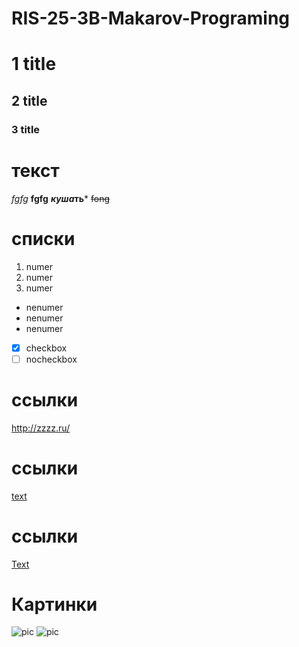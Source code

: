 # RIS-25-3B-Makarov-Programing
# 1 title
## 2 title ##
### 3 title
# текст
*fgfg*
 **fgfg** 
 ***куша*ть***
~~fong~~
# списки
1. numer
2. numer
3. numer
* nenumer
* nenumer
* nenumer
- [x] checkbox
- [ ] nocheckbox
# ссылки
<http://zzzz.ru/> 
# ссылки
[text](http:// " comment")
# ссылки
[Text][url_pstu]

[url_pstu]: https://ssylka
# Картинки
![pic](https://ya.ru/images/search?img_url=https%3A%2F%2Fsun9-25.userapi.com%2Fc836230%2Fv836230544%2F1ff9d%2F9NdiqOb6zss.jpg&lr=50&pos=0&rpt=simage&source=serp&text=картинки)
![pic](https://ya.ru/images/search?img_url=https%3A%2F%2Fsteamuserimages-a.akamaihd.net%2Fugc%2F52453354080448818%2F543783B601D5A853E3F50907B9722A314DFD92B6%2F%3Fimw%3D512%26amp%3Bimh%3D320%26amp%3Bima%3Dfit%26amp%3Bimpolicy%3DLetterbox%26amp%3Bimcolor%3D%2523000000%26amp%3Bletterbox%3Dtrue&lr=50&pos=6&rpt=simage&source=serp&text=картинки)
